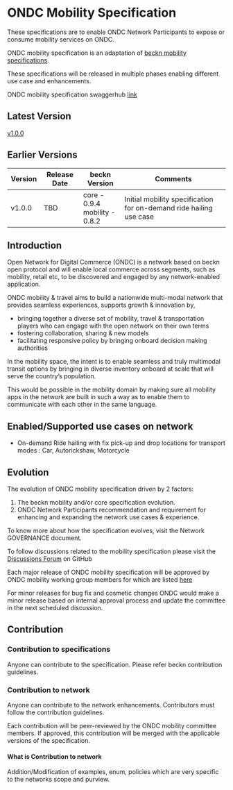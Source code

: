 # ONDC Mobility Specification

These specifications are to enable ONDC Network Participants to expose or consume mobility services on ONDC.

ONDC mobility specification is an adaptation of [beckn mobility specifications](https://github.com/beckn/mobility).

These specifications will be released in multiple phases enabling different use case and enhancements.

ONDC mobility specification swaggerhub [link](https://app.swaggerhub.com/apis/ONDC/ONDC-Mobility-API-Specification)

## Latest Version

[v1.0.0](https://github.com/ONDC-Official/mobility-specification/releases/tag/v1.0.0)

## Earlier Versions

| Version | Release Date | beckn Version                      | Comments                                                           |
| ------- | ------------ | ---------------------------------- | ------------------------------------------------------------------ |
| v1.0.0  | TBD          | core - 0.9.4<br />mobility - 0.8.2 | Initial mobility specification for on-demand ride hailing use case |

## Introduction

Open Network for Digital Commerce (ONDC) is a network based on beckn open protocol and will enable local commerce across segments, such as mobility, retail etc, to be discovered and engaged by any network-enabled application.

ONDC mobility & travel aims to build a nationwide multi-modal network that provides seamless experiences, supports growth & innovation by,

* bringing together a diverse set of mobility, travel & transportation players who can engage with the open network on their own terms
* fostering collaboration, sharing & new models
* facilitating responsive policy by bringing onboard decision making authorities

In the mobility space, the intent is to enable seamless and truly multimodal transit options by bringing in diverse inventory onboard at scale that will serve the country’s population.

This would be possible in the mobility domain by making sure all mobility apps in the network are built in such a way as to enable them to communicate with each other in the same language.

## Enabled/Supported use cases on network

* On-demand Ride hailing with fix pick-up and drop locations for transport modes : Car, Autorickshaw, Motorcycle

## Evolution

The evolution of ONDC mobility specification driven by 2 factors:

1. The beckn mobility and/or core specification evolution.
2. ONDC Network Participants recommendation and requirement for enhancing and expanding the network use cases & experience.

To know more about how the specification evolves, visit the Network GOVERNANCE document.

To follow discussions related to the mobility specification please visit the [Discussions Forum](https://github.com/ONDC-Official/mobility-specification/discussions) on GitHub

Each major release of ONDC mobility specification will be approved by ONDC mobility working group members for which are listed [here](./committee.md)

For minor releases for bug fix and cosmetic changes ONDC would make a minor release based on internal approval process and update the committee in the next scheduled discussion.

## Contribution

### Contribution to specifications

Anyone can contribute to the specification. Please refer beckn contribution guidelines.

### Contribution to network

Anyone can contribute to the network enhancements. Contributors must follow the contribution guidelines.

Each contribution will be peer-reviewed by the ONDC mobility committee members. If approved, this contribution will be merged with the applicable versions of the specification.

#### What is Contribution to network

Addition/Modification of examples, enum, policies which are very specific to the networks scope and purview.
